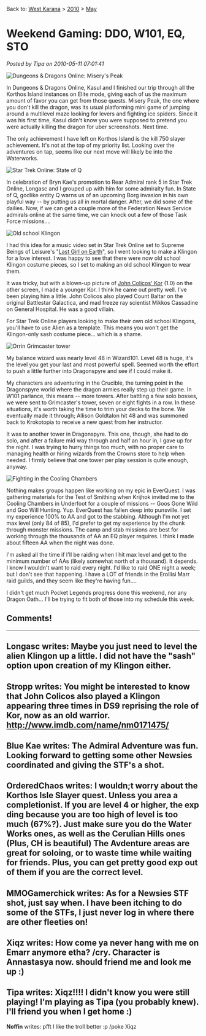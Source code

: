 Back to: [West Karana](/posts/westkarana.md) > [2010](/posts/2010/westkarana.md) > [May](./westkarana.md)
# Weekend Gaming: DDO, W101, EQ, STO

*Posted by Tipa on 2010-05-11 07:01:41*

![](../../../uploads/2010/05/dndclient-2010-05-09-00-32-14-90.jpg "Dungeons & Dragons Online: Misery's Peak")

In Dungeons & Dragons Online, Kasul and I finished our trip through all the Korthos Island instances on Elite mode, giving each of us the maximum amount of favor you can get from those quests. Misery Peak, the one where you don't kill the dragon, was its usual platforming mini game of jumping around a multilevel maze looking for levers and fighting ice spiders. Since it was his first time, Kasul didn't know you were supposed to pretend you were actually killing the dragon for uber screenshots. Next time.

The only achievement I have left on Korthos Island is the kill 750 slayer achievement. It's not at the top of my priority list. Looking over the adventures on tap, seems like our next move will likely be into the Waterworks.

![](../../../uploads/2010/05/GameClient-2010-05-09-22-09-17-82.jpg "Star Trek Online: State of Q")

In celebration of Bryn Kae's promotion to Rear Admiral rank 5 in Star Trek Online, Longasc and I grouped up with him for some admiralty fun. In State of Q, godlike entity Q warns us of an upcoming Borg invasion in his own playful way -- by putting us all in mortal danger. After, we did some of the dailies. Now, if we can get a couple more of the Federation News Service admirals online at the same time, we can knock out a few of those Task Force missions....

![](../../../uploads/2010/05/GameClient-2010-05-10-07-00-49-01.jpg "Old school Klingon")

I had this idea for a music video set in Star Trek Online set to Supreme Beings of Leisure's "[Last Girl on Earth](http://www.youtube.com/watch?v=p-neqv-WHB8)", so I went looking to make a Klingon for a love interest. I was happy to see that there were now old school Klingon costume pieces, so I set to making an old school Klingon to wear them.

It was tricky, but with a blown-up picture of [John Colicos' Kor](http://memory-alpha.org/wiki/File:Kor,_2266.jpg) (1.0) on the other screen, I made a younger Kor. I think he came out pretty well. I've been playing him a little. John Colicos also played Count Baltar on the original Battlestar Galactica, and mad freeze ray scientist Mikkos Cassadine on General Hospital. He was a good villain.

For Star Trek Online players looking to make their own old school Klingons, you'll have to use Alien as a template. This means you won't get the Klingon-only sash costume piece... which is a shame.

![](../../../uploads/2010/05/WizardGraphicalClient-2010-05-09-17-34-55-09.jpg "Orrin Grimcaster tower")

My balance wizard was nearly level 48 in Wizard101. Level 48 is huge, it's the level you get your last and most powerful spell. Seemed worth the effort to push a little further into Dragonspyre and see if I could make it.

My characters are adventuring in the Crucible, the turning point in the Dragonspyre world where the dragon armies really step up their game. In W101 parlance, this means -- more towers. After battling a few solo bosses, we were sent to Grimcaster's tower, seven or eight fights in a row. In these situations, it's worth taking the time to trim your decks to the bone. We eventually made it through; Allison Goldtalon hit 48 and was summoned back to Krokotopia to receive a new quest from her instructor.

It was to another tower in Dragonspyre. This one, though, she had to do solo, and after a failure mid way through and half an hour in, I gave up for the night. I was trying to hurry things too much, with no proper care to managing health or hiring wizards from the Crowns store to help when needed. I firmly believe that one tower per play session is quite enough, anyway.

![](../../../uploads/2010/05/eqgame-2010-05-10-22-58-54-19.jpg "Fighting in the Cooling Chambers")

Nothing makes groups happen like working on my epic in EverQuest. I was gathering materials for the Test of Smithing when Krijhok invited me to the Cooling Chambers in Underfoot for a couple of missions -- Goos Gone Wild and Goo Will Hunting. Yup. EverQuest has fallen deep into punsville. I set my experience 100% to AA and got to the stabbing. Although I'm not yet max level (only 84 of 85), I'd prefer to get my experience by the chunk through monster missions. The camp and stab missions are best for working through the thousands of AA an EQ player requires. I think I made about fifteen AA when the night was done.

I'm asked all the time if I'll be raiding when I hit max level and get to the minimum number of AAs (likely somewhat north of a thousand). It depends. I know I wouldn't want to raid every night. I'd like to raid ONE night a week; but I don't see that happening. I have a LOT of friends in the Erollisi Marr raid guilds, and they seem like they're having fun....

I didn't get much Pocket Legends progress done this weekend, nor any Dragon Oath... I'll be trying to fit both of those into my schedule this week.

## Comments!
---
**Longasc** writes: Maybe you just need to level the alien Klingon up a little. I did not have the "sash" option upon creation of my Klingon either.
---
**Stropp** writes: You might be interested to know that John Colicos also played a Klingon appearing three times in DS9 reprising the role of Kor, now as an old warrior. http://www.imdb.com/name/nm0171475/
---
**Blue Kae** writes: The Admiral Adventure was fun. Looking forward to getting some other Newsies coordinated and giving the STF's a shot.
---
**OrderedChaos** writes: I wouldn;t worry about the Korthos Isle Slayer quest.  Unless you area a completionist.  If you  are level 4 or higher, the exp ding because you are too high of level is too much (67%?).  Just make sure you do the Water Works ones, as well as the Cerulian Hills ones (Plus, CH is beautiful)  The Avdenture areas are great for soloing, or to waste time while waiting for friends.  Plus, you can get pretty good exp out of them if you are the correct level.
---
**MMOGamerchick** writes: As for a Newsies STF shot, just say when. I have been itching to do some of the STFs, I just never log in where there are other fleeties on!
---
**Xiqz** writes: How come ya never hang with me on Emarr anymore etha?  /cry.  Character is Annastasya now. should friend me and look me up :)
---
**Tipa** writes: Xiqz!!!! I didn't know you were still playing! I'm playing as Tipa (you probably knew). I'll friend you when I get home :)
---
**Noffin** writes: pfft I like the troll better   :p   /poke Xiqz
